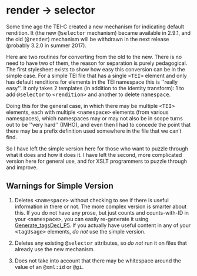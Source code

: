 # render → selector

Some time ago the TEI-C created a new mechanism for indicating default rendition. It (the new <tt>@selector</tt> mechanism) became available in 2.9.1, and the old (<tt>@render</tt>) mechanism will be withdrawn in the next release (probably 3.2.0 in summer 2017).

Here are two routines for converting from the old to the new. There is no need to have two of them, the reason for separation is purely pedagogical. The first stylesheet exists to show how easy this conversion can be in the simple case. For a simple TEI file that has a single <tt>&lt;TEI></tt> element and only has default renditions for elements in the TEI namespace this is ''really easy''. It only takes 2 templates (in addition to the identity transform): 1 to add <tt>@selector</tt> to <tt>&lt;rendition></tt> and another to delete <tt>namespace</tt>.

Doing this for the general case, in which there may be multiple <tt>&lt;TEI></tt> elements, each with multiple <tt>&lt;namespace></tt> elements (from various namespaces), which namespaces may or may not also be in scope turns out to be ''very hard'' (IMHO), and even then I had to concede the point that there may be a prefix definition used somewhere in the file that we can’t find.

So I have left the simple version here for those who want to puzzle through what it does and how it does it. I have left the second, more complicated version here for general use, and for XSLT programmers to puzzle through and improve. 

## Warnings for Simple Version

1. Deletes <tt>&lt;namespace></tt> without checking to see if there is useful information in there or not. The more complex version is smarter about this. If you do not have any prose, but just counts and counts-with-ID in your <tt>&lt;namespace></tt>, you can easily re-generate it using [Generate_tagsDecl_P5](https://wiki.tei-c.org/index.php/Generate_tagsDecl_P5.xslt). If you actually have useful content in any of your <tt>&lt;tagUsage></tt> elements, _do not_ use the simple version. 

2. Deletes any existing <tt>@selector</tt> attributes, so _do not_ run it on files that already use the new mechanism.

3. Does not take into account that there may be whitespace around the value of an <tt>@xml:id</tt> or <tt>@gi</tt>.
